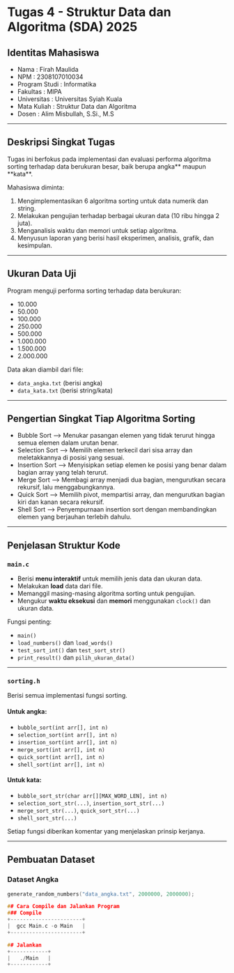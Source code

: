 # Tugas 4 - Struktur Data dan Algoritma (SDA) 2025

## Identitas Mahasiswa

- Nama : Firah Maulida
- NPM : 2308107010034
- Program Studi : Informatika
- Fakultas : MIPA
- Universitas : Universitas Syiah Kuala
- Mata Kuliah : Struktur Data dan Algoritma
- Dosen : Alim Misbullah, S.Si., M.S

---

## Deskripsi Singkat Tugas

Tugas ini berfokus pada implementasi dan evaluasi performa algoritma sorting terhadap data berukuran besar, baik berupa angka** maupun **kata\*\*.

Mahasiswa diminta:

1. Mengimplementasikan 6 algoritma sorting untuk data numerik dan string.
2. Melakukan pengujian terhadap berbagai ukuran data (10 ribu hingga 2 juta).
3. Menganalisis waktu dan memori untuk setiap algoritma.
4. Menyusun laporan yang berisi hasil eksperimen, analisis, grafik, dan kesimpulan.

---

## Ukuran Data Uji

Program menguji performa sorting terhadap data berukuran:

- 10.000
- 50.000
- 100.000
- 250.000
- 500.000
- 1.000.000
- 1.500.000
- 2.000.000

Data akan diambil dari file:

- `data_angka.txt` (berisi angka)
- `data_kata.txt` (berisi string/kata)

---

## Pengertian Singkat Tiap Algoritma Sorting

- Bubble Sort --> Menukar pasangan elemen yang tidak terurut hingga semua elemen dalam urutan benar.
- Selection Sort --> Memilih elemen terkecil dari sisa array dan meletakkannya di posisi yang sesuai.
- Insertion Sort --> Menyisipkan setiap elemen ke posisi yang benar dalam bagian array yang telah terurut.
- Merge Sort --> Membagi array menjadi dua bagian, mengurutkan secara rekursif, lalu menggabungkannya.
- Quick Sort --> Memilih pivot, mempartisi array, dan mengurutkan bagian kiri dan kanan secara rekursif.
- Shell Sort --> Penyempurnaan insertion sort dengan membandingkan elemen yang berjauhan terlebih dahulu.

---

## Penjelasan Struktur Kode

### `main.c`

- Berisi **menu interaktif** untuk memilih jenis data dan ukuran data.
- Melakukan **load** data dari file.
- Memanggil masing-masing algoritma sorting untuk pengujian.
- Mengukur **waktu eksekusi** dan **memori** menggunakan `clock()` dan ukuran data.

Fungsi penting:

- `main()`
- `load_numbers()` dan `load_words()`
- `test_sort_int()` dan `test_sort_str()`
- `print_result()` dan `pilih_ukuran_data()`

---

### `sorting.h`

Berisi semua implementasi fungsi sorting.

#### Untuk angka:

- `bubble_sort(int arr[], int n)`
- `selection_sort(int arr[], int n)`
- `insertion_sort(int arr[], int n)`
- `merge_sort(int arr[], int n)`
- `quick_sort(int arr[], int n)`
- `shell_sort(int arr[], int n)`

#### Untuk kata:

- `bubble_sort_str(char arr[][MAX_WORD_LEN], int n)`
- `selection_sort_str(...)`, `insertion_sort_str(...)`
- `merge_sort_str(...)`, `quick_sort_str(...)`
- `shell_sort_str(...)`

Setiap fungsi diberikan komentar yang menjelaskan prinsip kerjanya.

---

## Pembuatan Dataset

### Dataset Angka

```c
generate_random_numbers("data_angka.txt", 2000000, 2000000);

## Cara Compile dan Jalankan Program
### Compile
+-----------------------+
|  gcc Main.c -o Main   |
+-----------------------+

## Jalankan
+------------+
|   ./Main   |
+------------+
```
